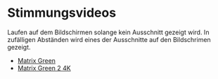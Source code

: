 # Stimmungsvideos
Laufen auf dem Bildschirmen solange kein Ausschnitt gezeigt wird. In zufälligen Abständen wird eines der Ausschnitte auf den Bildschrimen gezeigt.
- [Matrix Green](https://www.youtube.com/watch?v=HGbqKuwFu8A)
- [Matrix Green 2 4K](https://www.youtube.com/watch?v=UxqUIZ6kBTI)
